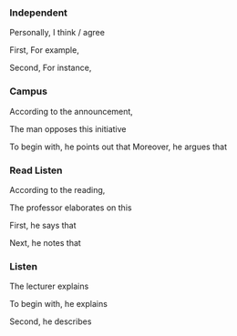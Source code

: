 
### Independent

Personally, I think / agree

First,
For example,

Second,
For instance,




### Campus

According to the announcement,

The man opposes this initiative

To begin with, he points out that
Moreover, he argues that






### Read Listen

According to the reading, 

The professor elaborates on this

First, he says that

Next, he notes that






### Listen

The lecturer explains

To begin with, he explains

Second, he describes





